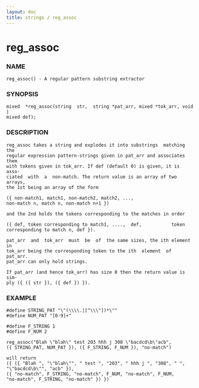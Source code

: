 ```yaml
---
layout: doc
title: strings / reg_assoc
---
```

# reg_assoc

### NAME

    reg_assoc() - A regular pattern substring extractor

### SYNOPSIS

    mixed  *reg_assoc(string  str,  string *pat_arr, mixed *tok_arr, void |
    mixed def);

### DESCRIPTION

    reg_assoc takes a string and explodes it into substrings  matching  the
    regular expression pattern-strings given in pat_arr and associates them
    with tokens given in tok_arr. If def (default 0) is given, it is  asso‐
    ciated  with  a  non-match. The return value is an array of two arrays,
    the 1st being an array of the form

    ({ non-match1, match1, non-match2, match2, ...,
    non-match n, match n, non-match n+1 })

    and the 2nd holds the tokens corresponding to the matches in order

    ({ def, token corresponding to match1, ....,  def,           token
    corresponding to match n, def }).

    pat_arr  and  tok_arr  must  be  of  the same sizes, the ith element in
    tok_arr being the corresponding token to the ith  element  of  pat_arr.
    pat_arr can only hold strings.

    If pat_arr (and hence tok_arr) has size 0 then the return value is sim‐
    ply ({ ({ str }), ({ def }) }).

### EXAMPLE

    #define STRING_PAT "\"(\\\\.|[^\\\"])*\""
    #define NUM_PAT "[0-9]+"

    #define F_STRING 1
    #define F_NUM 2

    reg_assoc("Blah \"blah\" test 203 hhh j 308 \"bacdcd\b\"acb",
    ({ STRING_PAT, NUM_PAT }), ({ F_STRING, F_NUM }), "no-match")

    will return
    ({ ({ "Blah ", "\"blah\"", " test ", "203", " hhh j ", "308", " ",
    "\"bacdcd\b\"", "acb" }),
    ({ "no-match", F_STRING, "no-match", F_NUM, "no-match", F_NUM,
    "no-match", F_STRING, "no-match" }) })
